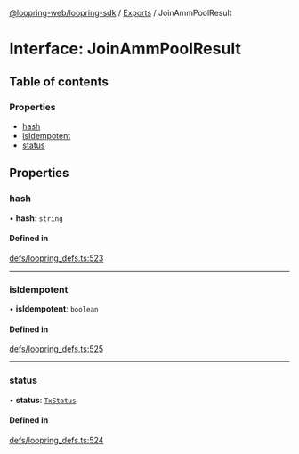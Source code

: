 [@loopring-web/loopring-sdk](../README.md) / [Exports](../modules.md) / JoinAmmPoolResult

# Interface: JoinAmmPoolResult

## Table of contents

### Properties

- [hash](JoinAmmPoolResult.md#hash)
- [isIdempotent](JoinAmmPoolResult.md#isidempotent)
- [status](JoinAmmPoolResult.md#status)

## Properties

### hash

• **hash**: `string`

#### Defined in

[defs/loopring_defs.ts:523](https://github.com/Loopring/loopring_sdk/blob/24fdf4c/src/defs/loopring_defs.ts#L523)

___

### isIdempotent

• **isIdempotent**: `boolean`

#### Defined in

[defs/loopring_defs.ts:525](https://github.com/Loopring/loopring_sdk/blob/24fdf4c/src/defs/loopring_defs.ts#L525)

___

### status

• **status**: [`TxStatus`](../enums/TxStatus.md)

#### Defined in

[defs/loopring_defs.ts:524](https://github.com/Loopring/loopring_sdk/blob/24fdf4c/src/defs/loopring_defs.ts#L524)
